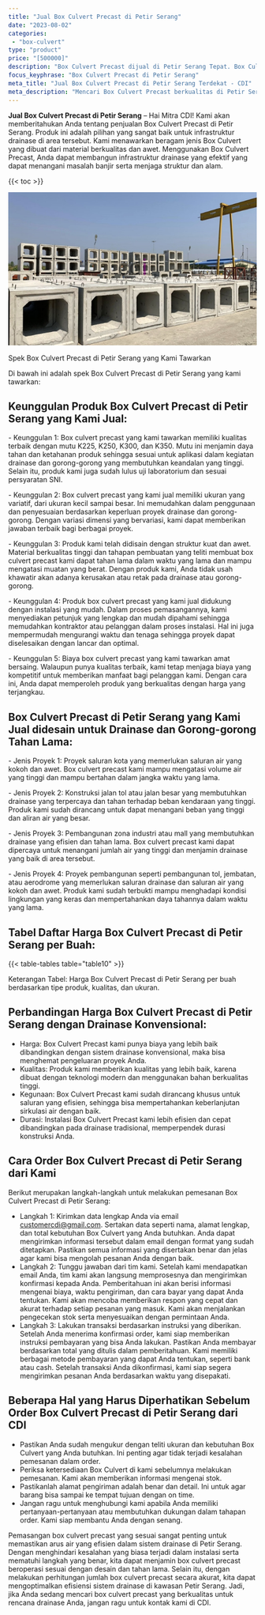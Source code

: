 ```yaml
---
title: "Jual Box Culvert Precast di Petir Serang"
date: "2023-08-02"
categories:
 - "box-culvert"
type: "product"
price: "[500000]"
description: "Box Culvert Precast dijual di Petir Serang Tepat. Box Culvert Precast unggulan untuk kebutuhan konstruksi dengan performa optimal. Hubungi kami untuk konsultasi mendalam."
focus_keyphrase: "Box Culvert Precast di Petir Serang"
meta_title: "Jual Box Culvert Precast di Petir Serang Terdekat - CDI"
meta_description: "Mencari Box Culvert Precast berkualitas di Petir Serang? Layanan profesional kami siap membantu dengan penawaran kompetitif. Dapatkan informasi sekarang."
---
```


**Jual Box Culvert Precast di Petir Serang** – Hai Mitra CDI! Kami akan memberitahukan Anda tentang penjualan Box Culvert Precast di Petir Serang. Produk ini adalah pilihan yang sangat baik untuk infrastruktur drainase di area tersebut. Kami menawarkan beragam jenis Box Culvert yang dibuat dari material berkualitas dan awet. Menggunakan Box Culvert Precast, Anda dapat membangun infrastruktur drainase yang efektif yang dapat menangani masalah banjir serta menjaga struktur dan alam.

{{< toc >}}

![Jual Box Culvert Precast di Petir Serang](/images/box-culvert/box-culvert-15.jpg)

Spek Box Culvert Precast di Petir Serang yang Kami Tawarkan

Di bawah ini adalah spek Box Culvert Precast di Petir Serang yang kami tawarkan: 

## Keunggulan Produk Box Culvert Precast di Petir Serang yang Kami Jual:

\- Keunggulan 1: Box culvert precast yang kami tawarkan memiliki kualitas terbaik dengan mutu K225, K250, K300, dan K350. Mutu ini menjamin daya tahan dan ketahanan produk sehingga sesuai untuk aplikasi dalam kegiatan drainase dan gorong-gorong yang membutuhkan keandalan yang tinggi. Selain itu, produk kami juga sudah lulus uji laboratorium dan sesuai persyaratan SNI.

\- Keunggulan 2: Box culvert precast yang kami jual memiliki ukuran yang variatif, dari ukuran kecil sampai besar. Ini memudahkan dalam penggunaan dan penyesuaian berdasarkan keperluan proyek drainase dan gorong-gorong. Dengan variasi dimensi yang bervariasi, kami dapat memberikan jawaban terbaik bagi berbagai proyek.

\- Keunggulan 3: Produk kami telah didisain dengan struktur kuat dan awet. Material berkualitas tinggi dan tahapan pembuatan yang teliti membuat box culvert precast kami dapat tahan lama dalam waktu yang lama dan mampu mengatasi muatan yang berat. Dengan produk kami, Anda tidak usah khawatir akan adanya kerusakan atau retak pada drainase atau gorong-gorong.

\- Keunggulan 4: Produk box culvert precast yang kami jual didukung dengan instalasi yang mudah. Dalam proses pemasangannya, kami menyediakan petunjuk yang lengkap dan mudah dipahami sehingga memudahkan kontraktor atau pelanggan dalam proses instalasi. Hal ini juga mempermudah mengurangi waktu dan tenaga sehingga proyek dapat diselesaikan dengan lancar dan optimal.

\- Keunggulan 5: Biaya box culvert precast yang kami tawarkan amat bersaing. Walaupun punya kualitas terbaik, kami tetap menjaga biaya yang kompetitif untuk memberikan manfaat bagi pelanggan kami. Dengan cara ini, Anda dapat memperoleh produk yang berkualitas dengan harga yang terjangkau.

## Box Culvert Precast di Petir Serang yang Kami Jual didesain untuk Drainase dan Gorong-gorong Tahan Lama:

\- Jenis Proyek 1: Proyek saluran kota yang memerlukan saluran air yang kokoh dan awet. Box culvert precast kami mampu mengatasi volume air yang tinggi dan mampu bertahan dalam jangka waktu yang lama.

\- Jenis Proyek 2: Konstruksi jalan tol atau jalan besar yang membutuhkan drainase yang terpercaya dan tahan terhadap beban kendaraan yang tinggi. Produk kami sudah dirancang untuk dapat menangani beban yang tinggi dan aliran air yang besar.

\- Jenis Proyek 3: Pembangunan zona industri atau mall yang membutuhkan drainase yang efisien dan tahan lama. Box culvert precast kami dapat dipercaya untuk menangani jumlah air yang tinggi dan menjamin drainase yang baik di area tersebut.

\- Jenis Proyek 4: Proyek pembangunan seperti pembangunan tol, jembatan, atau aerodrome yang memerlukan saluran drainase dan saluran air yang kokoh dan awet. Produk kami sudah terbukti mampu menghadapi kondisi lingkungan yang keras dan mempertahankan daya tahannya dalam waktu yang lama.

## Tabel Daftar Harga Box Culvert Precast di Petir Serang per Buah:

{{< table-tables table="table10" >}}

Keterangan Tabel: Harga Box Culvert Precast di Petir Serang per buah berdasarkan tipe produk, kualitas, dan ukuran.

## Perbandingan Harga Box Culvert Precast di Petir Serang dengan Drainase Konvensional:

*   Harga: Box Culvert Precast kami punya biaya yang lebih baik dibandingkan dengan sistem drainase konvensional, maka bisa menghemat pengeluaran proyek Anda.
*   Kualitas: Produk kami memberikan kualitas yang lebih baik, karena dibuat dengan teknologi modern dan menggunakan bahan berkualitas tinggi.
*   Kegunaan: Box Culvert Precast kami sudah dirancang khusus untuk saluran yang efisien, sehingga bisa mempertahankan keberlanjutan sirkulasi air dengan baik.
*   Durasi: Instalasi Box Culvert Precast kami lebih efisien dan cepat dibandingkan pada drainase tradisional, memperpendek durasi konstruksi Anda.

## Cara Order Box Culvert Precast di Petir Serang dari Kami

Berikut merupakan langkah-langkah untuk melakukan pemesanan Box Culvert Precast di Petir Serang:

*   Langkah 1: Kirimkan data lengkap Anda via email customercdi@gmail.com. Sertakan data seperti nama, alamat lengkap, dan total kebutuhan Box Culvert yang Anda butuhkan.
Anda dapat mengirimkan informasi tersebut dalam email dengan format yang sudah ditetapkan. Pastikan semua informasi yang disertakan benar dan jelas agar kami bisa mengolah pesanan Anda dengan baik.
*   Langkah 2: Tunggu jawaban dari tim kami. Setelah kami mendapatkan email Anda, tim kami akan langsung memprosesnya dan mengirimkan konfirmasi kepada Anda. Pemberitahuan ini akan berisi informasi mengenai biaya, waktu pengiriman, dan cara bayar yang dapat Anda tentukan.
Kami akan mencoba memberikan respon yang cepat dan akurat terhadap setiap pesanan yang masuk. Kami akan menjalankan pengecekan stok serta menyesuaikan dengan permintaan Anda.
*   Langkah 3: Lakukan transaksi berdasarkan instruksi yang diberikan. Setelah Anda menerima konfirmasi order, kami siap memberikan instruksi pembayaran yang bisa Anda lakukan. Pastikan Anda membayar berdasarkan total yang ditulis dalam pemberitahuan.
Kami memiliki berbagai metode pembayaran yang dapat Anda tentukan, seperti bank atau cash. Setelah transaksi Anda dikonfirmasi, kami siap segera mengirimkan pesanan Anda berdasarkan waktu yang disepakati.

## Beberapa Hal yang Harus Diperhatikan Sebelum Order Box Culvert Precast di Petir Serang dari CDI

*   Pastikan Anda sudah mengukur dengan teliti ukuran dan kebutuhan Box Culvert yang Anda butuhkan. Ini penting agar tidak terjadi kesalahan pemesanan dalam order.
*   Periksa ketersediaan Box Culvert di kami sebelumnya melakukan pemesanan. Kami akan memberikan informasi mengenai stok.
*   Pastikanlah alamat pengiriman adalah benar dan detail. Ini untuk agar barang bisa sampai ke tempat tujuan dengan on time.
*   Jangan ragu untuk menghubungi kami apabila Anda memiliki pertanyaan-pertanyaan atau membutuhkan dukungan dalam tahapan order. Kami siap membantu Anda dengan senang.

Pemasangan box culvert precast yang sesuai sangat penting untuk memastikan arus air yang efisien dalam sistem drainase di Petir Serang. Dengan menghindari kesalahan yang biasa terjadi dalam instalasi serta mematuhi langkah yang benar, kita dapat menjamin box culvert precast beroperasi sesuai dengan desain dan tahan lama. Selain itu, dengan melakukan perhitungan jumlah box culvert precast secara akurat, kita dapat mengoptimalkan efisiensi sistem drainase di kawasan Petir Serang. Jadi, jika Anda sedang mencari box culvert precast yang berkualitas untuk rencana drainase Anda, jangan ragu untuk kontak kami di CDI.